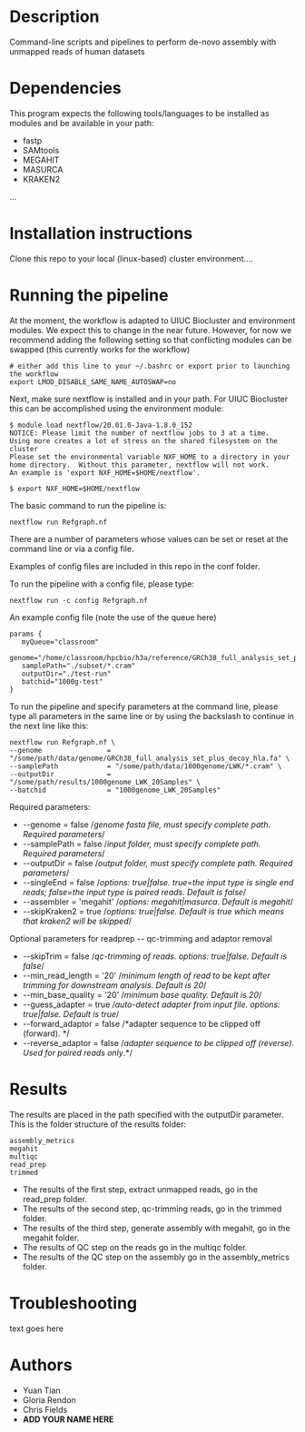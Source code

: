 # Description

Command-line scripts and pipelines to perform de-novo assembly with unmapped reads of human datasets 

# Dependencies

This program expects the following tools/languages to be installed as modules and be available in your path:

- fastp
- SAMtools
- MEGAHIT
- MASURCA
- KRAKEN2

...

# Installation instructions

Clone this repo to your local (linux-based) cluster environment....

# Running the pipeline

At the moment, the workflow is adapted to UIUC Biocluster and environment modules. We expect this 
to change in the near future.  However, for now we recommend adding the following setting 
so that conflicting modules can be swapped (this currently works for the workflow)

```
# either add this line to your ~/.bashrc or export prior to launching the workflow
export LMOD_DISABLE_SAME_NAME_AUTOSWAP=no
```

Next, make sure nextflow is installed and in your path.  For UIUC Biocluster this can 
be accomplished using the environment module:

```
$ module load nextflow/20.01.0-Java-1.8.0_152
NOTICE: Please limit the number of nextflow jobs to 3 at a time.  Using more creates a lot of stress on the shared filesystem on the cluster
Please set the environmental variable NXF_HOME to a directory in your home directory.  Without this parameter, nextflow will not work.
An example is 'export NXF_HOME=$HOME/nextflow'.

$ export NXF_HOME=$HOME/nextflow
```

The basic command to run the pipeline is: 

```
nextflow run Refgraph.nf
```

There are a number of parameters whose values can be set or reset at the command line or via a config file.

Examples of config files are included in this repo in the conf folder.


To run the pipeline with a config file, please type:

```
nextflow run -c config Refgraph.nf
```

An example config file (note the use of the queue here)

```
params {
   myQueue="classroom"
   genome="/home/classroom/hpcbio/h3a/reference/GRCh38_full_analysis_set_plus_decoy_hla.fa"
   samplePath="./subset/*.cram"
   outputDir="./test-run"
   batchid="1000g-test"
}
```

To run the pipeline and specify parameters at the command line, please type all parameters in the same line or by using the backslash to continue in the next line like this:

```
nextflow run Refgraph.nf \
--genome                = "/some/path/data/genome/GRCh38_full_analysis_set_plus_decoy_hla.fa" \
--samplePath            = "/some/path/data/1000genome/LWK/*.cram" \
--outputDir             = "/some/path/results/1000genome_LWK_20Samples" \
--batchid               = "1000genome_LWK_20Samples"
```

Required parameters:

-  --genome                = false          /*genome fasta file, must specify complete path. Required parameters*/
-  --samplePath            = false          /*input folder, must specify complete path. Required parameters*/
-  --outputDir             = false          /*output folder, must specify complete path. Required parameters*/
-  --singleEnd             = false          /*options: true|false. true=the input type is single end reads; false=the input type is paired reads. Default is false*/
-  --assembler             = 'megahit'      /*options: megahit|masurca. Default is megahit*/
-  --skipKraken2           = true           /*options: true|false. Default is true which means that kraken2 will be skipped*/


Optional parameters for readprep --  qc-trimming and adaptor removal

-  --skipTrim              = false           /*qc-trimming of reads. options: true|false. Default is false*/     
-  --min_read_length       = '20'            /*minimum length of read to be kept after trimming for downstream analysis. Default is 20*/
-  --min_base_quality      = '20'            /*minimum base quality. Default is 20*/
-  --guess_adapter         = true            /*auto-detect adapter from input file. options: true|false. Default is true*/
-  --forward_adaptor       = false           /*adapter sequence to be clipped off (forward). */
-  --reverse_adaptor       = false           /*adapter sequence to be clipped off (reverse). Used for paired reads only*.*/

# Results

The results are placed in the path specified with the outputDir parameter. 
This is the folder structure of the results folder:

```
assembly_metrics
megahit
multiqc
read_prep
trimmed  
```

-  The results of the first step, extract unmapped reads, go in the read_prep folder.
-  The results of the second step, qc-trimming reads, go in the trimmed folder.
-  The results of the third step, generate assembly with megahit, go in the megahit folder.
-  The results of QC step on the reads go in the multiqc folder.
-  The results of the QC step on the assembly go in the assembly_metrics folder.


# Troubleshooting

text goes here

# Authors

* Yuan Tian
* Gloria Rendon
* Chris Fields
* **ADD YOUR NAME HERE**
